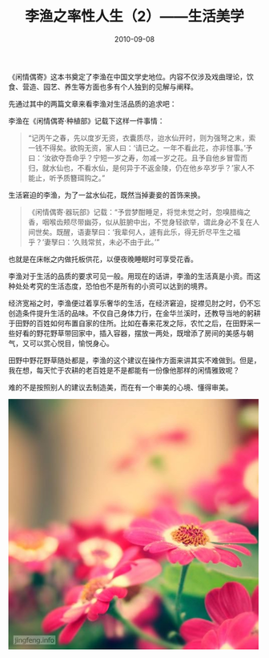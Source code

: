 ﻿---
title: "李渔之率性人生（2）——生活美学"
date: 2010-09-08
categories: 
  - "essay"
tags: 
  - "李渔"
---

《闲情偶寄》这本书奠定了李渔在中国文学史地位。内容不仅涉及戏曲理论，饮食、营造、园艺、养生等方面也多有个人独到的见解与阐释。

先通过其中的两篇文章来看李渔对生活品质的追求吧：

李渔在《闲情偶寄·种植部》记载下这样一件事情：

> “记丙午之春，先以度岁无资，衣囊质尽，迨水仙开时，则为强弩之末，索一钱不得矣。欲购无资，家人曰：‘请已之。一年不看此花，亦非怪事。’予曰：‘汝欲夺吾命乎？宁短一岁之寿，勿减一岁之花。且予自他乡冒雪而归，就水仙也，不看水仙，是何异于不返金陵，仍在他乡卒岁乎？’家人不能止，听予质簪珥购之。”

生活窘迫的李渔，为了一盆水仙花，既然当掉妻妾的首饰来换。

> 《闲情偶寄·器玩部》记载：“予尝梦酣睡足，将觉未觉之时，忽嗅腊梅之香，咽喉齿颊尽带幽芬，似从脏腑中出，不觉身轻欲举，谓此身必不复在人间世矣。既醒，语妻孥曰：‘我辈何人，遽有此乐，得无折尽平生之福乎？’妻孥曰：‘久贱常贫，未必不由于此。’”

也就是在床帐之内做托板供花，以便夜晚睡眠时可享受花香。

李渔对于生活的品质的要求可见一般。用现在的话讲，李渔的生活真是小资。而这种处处考究的生活态度，恐怕也不是所有的小资可以达到的境界。

经济宽裕之时，李渔便过着享乐奢华的生活，在经济窘迫，捉襟见肘之时，仍不忘创造条件提升生活的品味。不仅自己身体力行，在金华兰溪时，还教导当地的躬耕于田野的百姓如何布置自家的住所。比如在春来花发之际，农忙之后，在田野采一些好看的野花野草带回家中，插入容器，摆放一两处，既增添了房间的美感与朝气，又可以赏心悦目，愉悦身心。

田野中野花野草随处都是，李渔的这个建议在操作方面来讲其实不难做到。但是，我在想，每天忙于农耕的老百姓是不是都能有一份像他那样的闲情雅致呢？

难的不是按照别人的建议去制造美，而在有一个审美的心境、懂得审美。

![文章配图](/images/5652756113_c1b6224f8e_z.jpg)

